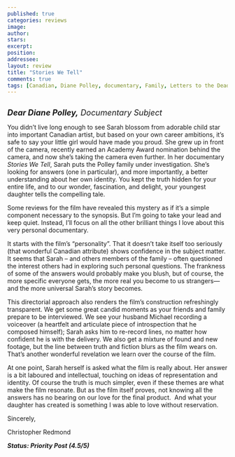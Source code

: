 ```yaml
---
published: true
categories: reviews
image:
author: 
stars: 
excerpt: 
position: 
addressee: 
layout: review
title: "Stories We Tell"
comments: true
tags: [Canadian, Diane Polley, documentary, Family, Letters to the Dead, NFB, ONF, personal, Sarah POlley, Stories We Tell, Uncategorized]
---
```

<div><p><span class="full-image-block ssNonEditable"><span><a href="/letters/2012/11/7/stories-we-tell.html"><img src="http://static.squarespace.com/static/5005f6bcc4aa41161b33e89e/5329cf1fe4b07c068ebf74de/5329cf1fe4b07c068ebf7703/1352306329038/Stories%20We%20Tell2.jpg" alt="" /></a></span></span></p>
<p><em style="font-size:130%;"><strong>Dear Diane Polley,</strong> Documentary Subject</em></p>
<p>You didn&rsquo;t live long enough to see Sarah blossom from adorable child star into important Canadian artist, but based on your own career ambitions, it&rsquo;s safe to say your little girl would have made you proud. She grew up in front of the camera, recently earned an Academy Award nomination behind the camera, and now she&rsquo;s taking the camera even further. In her documentary <em>Stories We Tell</em>, Sarah puts the Polley family under investigation. She&rsquo;s looking for answers (one in particular), and more importantly, a better understanding about her own identity. You kept the truth hidden for your entire life, and to our wonder, fascination, and delight, your youngest daughter tells the compelling tale.</p>
<p>Some reviews for the film have revealed this mystery as if it&rsquo;s a simple component necessary to the synopsis. But I&rsquo;m going to take your lead and keep quiet. Instead, I&rsquo;ll focus on all the other brilliant things I love about this very personal documentary.</p>
<p>It starts with the film&rsquo;s &ldquo;personality&rdquo;. That it doesn&rsquo;t take itself too seriously (that wonderful Canadian attribute) shows confidence in the subject matter. It seems that Sarah &ndash; and others members of the family &ndash; often questioned the interest others had in exploring such personal questions. The frankness of some of the answers would probably make you blush, but of course, the more specific everyone gets, the more real you become to us strangers&mdash;and the more universal Sarah&rsquo;s story becomes.</p>
<p>This directorial approach also renders the film&rsquo;s construction refreshingly transparent. We get some great candid moments as your friends and family prepare to be interviewed. We see your husband Michael recording a voiceover (a heartfelt and articulate piece of introspection that he composed himself); Sarah asks him to re-record lines, no matter how confident he is with the delivery. We also get a mixture of found and new footage, but the line between truth and fiction blurs as the film wears on.&nbsp; That&rsquo;s another wonderful revelation we learn over the course of the film.</p>
<p>At one point, Sarah herself is asked what the film is really about. Her answer is a bit laboured and intellectual, touching on ideas of representation and identity. Of course the truth is much simpler, even if these themes are what make the film resonate. But as the film itself proves, not knowing all the answers has no bearing on our love for the final product. &nbsp;And what your daughter has created is something I was able to love without reservation.</p>
<p>Sincerely,</p>
<p>Christopher Redmond</p>
<p><strong><em>Status: Priority Post (4.5/5) </em></strong></p></div>
